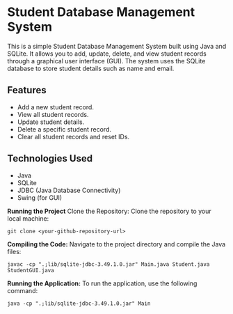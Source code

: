 
# Student Database Management System

This is a simple Student Database Management System built using Java and SQLite. It allows you to add, update, delete, and view student records through a graphical user interface (GUI). The system uses the SQLite database to store student details such as name and email.

## Features
- Add a new student record.
- View all student records.
- Update student details.
- Delete a specific student record.
- Clear all student records and reset IDs.

## Technologies Used
- Java
- SQLite
- JDBC (Java Database Connectivity)
- Swing (for GUI)

**Running the Project**
Clone the Repository: Clone the repository to your local machine:

```git clone <your-github-repository-url> ```

**Compiling the Code:** Navigate to the project directory and compile the Java files:

```javac -cp ".;lib/sqlite-jdbc-3.49.1.0.jar" Main.java Student.java StudentGUI.java```

**Running the Application:** To run the application, use the following command:

```java -cp ".;lib/sqlite-jdbc-3.49.1.0.jar" Main```

